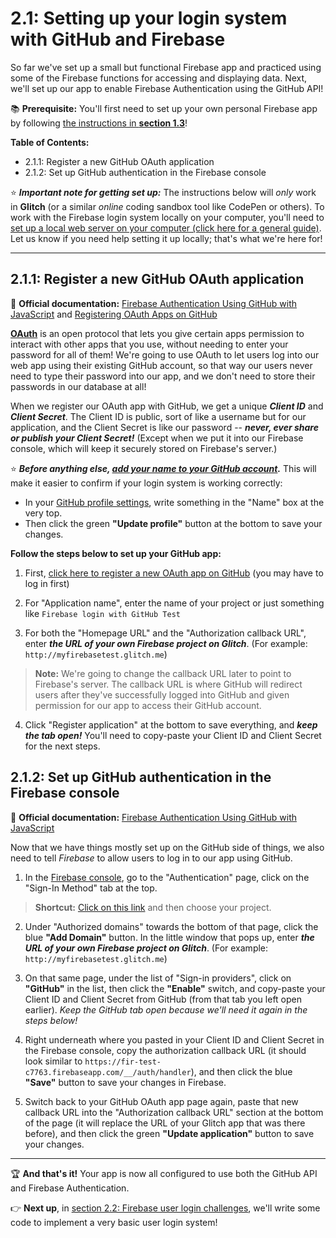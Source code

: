 # 2.1: Setting up your login system with GitHub and Firebase

So far we've set up a small but functional Firebase app and practiced using some of the Firebase functions for accessing and displaying data. Next, we'll set up our app to enable Firebase Authentication using the GitHub API!

📚 **Prerequisite:** You'll first need to set up your own personal Firebase app by following [the instructions in **section 1.3**](https://github.com/LearnTeachCode/intro-javascript-class/blob/may-2018-int/week-1/1-3-firebase-setup.md)!

**Table of Contents:**

  - 2.1.1: Register a new GitHub OAuth application
  - 2.1.2: Set up GitHub authentication in the Firebase console

:star: ***Important note for getting set up:*** The instructions below will *only* work in **Glitch** (or a similar *online* coding sandbox tool like CodePen or others). To work with the Firebase login system locally on your computer, you'll need to [set up a local web server on your computer (click here for a general guide)](https://gist.github.com/jgravois/5e73b56fa7756fd00b89). Let us know if you need help setting it up locally; that's what we're here for!

<hr/>

## 2.1.1: Register a new GitHub OAuth application

📑 **Official documentation:** [Firebase Authentication Using GitHub with JavaScript](https://firebase.google.com/docs/auth/web/github-auth) and [Registering OAuth Apps on GitHub](https://developer.github.com/apps/building-integrations/setting-up-and-registering-oauth-apps/registering-oauth-apps/)

[**OAuth**](https://oauth.net/) is an open protocol that lets you give certain apps permission to interact with other apps that you use, without needing to enter your password for all of them! We're going to use OAuth to let users log into our web app using their existing GitHub account, so that way our users never need to type their password into our app, and we don't need to store their passwords in our database at all!

When we register our OAuth app with GitHub, we get a unique ***Client ID*** and ***Client Secret***. The Client ID is public, sort of like a username but for our application, and the Client Secret is like our password --
 ***never, ever share or publish your Client Secret!*** (Except when we put it into our Firebase console, which will keep it securely stored on Firebase's server.)
 
 :star: ***Before anything else, [add your name to your GitHub account](https://github.com/settings/profile).*** This will make it easier to confirm if your login system is working correctly:

  - In your [GitHub profile settings](https://github.com/settings/profile), write something in the "Name" box at the very top.
  - Then click the green **"Update profile"** button at the bottom to save your changes.

**Follow the steps below to set up your GitHub app:**

  1. First, [click here to register a new OAuth app on GitHub](https://github.com/settings/applications/new) (you may have to log in first)

  2. For "Application name", enter the name of your project or just something like `Firebase login with GitHub Test`

  3. For both the "Homepage URL" and the "Authorization callback URL", enter ***the URL of your own Firebase project on Glitch***. (For example: `http://myfirebasetest.glitch.me`)

  > **Note:** We're going to change the callback URL later to point to Firebase's server. The callback URL is where GitHub will redirect users after they've successfully logged into GitHub and given permission for our app to access their GitHub account.

  4. Click "Register application" at the bottom to save everything, and ***keep the tab open!*** You'll need to copy-paste your Client ID and Client Secret for the next steps.


## 2.1.2: Set up GitHub authentication in the Firebase console

📑 **Official documentation:** [Firebase Authentication Using GitHub with JavaScript](https://firebase.google.com/docs/auth/web/github-auth)

Now that we have things mostly set up on the GitHub side of things, we also need to tell *Firebase* to allow users to log in to our app using GitHub.

  1. In the [Firebase console](https://console.firebase.google.com/), go to the "Authentication" page, click on the "Sign-In Method" tab at the top.

  > **Shortcut:** [Click on this link](https://console.firebase.google.com/project/_/authentication/providers) and then choose your project.
  
  2. Under "Authorized domains" towards the bottom of that page, click the blue **"Add Domain"** button. In the little window that pops up, enter ***the URL of your own Firebase project on Glitch***. (For example: `http://myfirebasetest.glitch.me`)

  3. On that same page, under the list of "Sign-in providers", click on **"GitHub"** in the list, then click the **"Enable"** switch, and copy-paste your Client ID and Client Secret from GitHub (from that tab you left open earlier). *Keep the GitHub tab open because we'll need it again in the steps below!*

  4. Right underneath where you pasted in your Client ID and Client Secret in the Firebase console, copy the authorization callback URL (it should look similar to `https://fir-test-c7763.firebaseapp.com/__/auth/handler`), and then click the blue **"Save"** button to save your changes in Firebase.

  5. Switch back to your GitHub OAuth app page again, paste that new callback URL into the "Authorization callback URL" section at the bottom of the page (it will replace the URL of your Glitch app that was there before), and then click the green **"Update application"** button to save your changes.

<hr/>

:trophy: **And that's it!** Your app is now all configured to use both the GitHub API and Firebase Authentication.

:point_right: **Next up**, in [section 2.2: Firebase user login challenges](https://github.com/LearnTeachCode/intro-javascript-class/blob/may-2018-int/week-2/2-2-firebase-login-challenges.md), we'll write some code to implement a very basic user login system!
